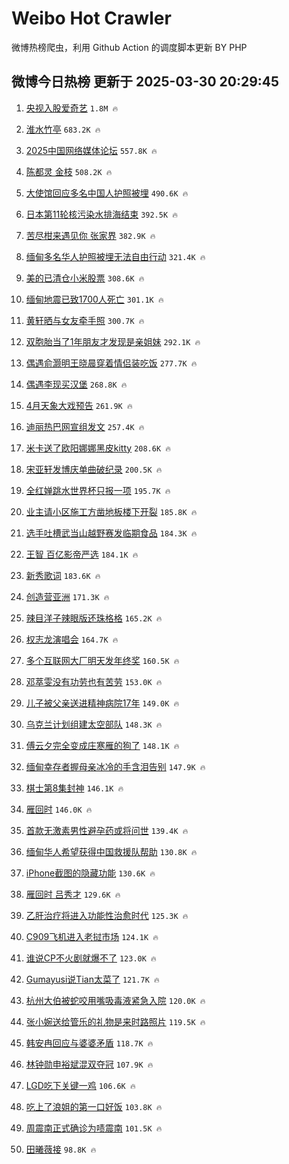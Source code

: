 # Weibo Hot Crawler 



微博热榜爬虫，利用 Github Action 的调度脚本更新 BY PHP 


## 微博今日热榜 更新于 2025-03-30 20:29:45 
1. [央视入股爱奇艺](https://s.weibo.com/weibo?q=%23%E5%A4%AE%E8%A7%86%E5%85%A5%E8%82%A1%E7%88%B1%E5%A5%87%E8%89%BA%23&t=31&band_rank=1&Refer=top) `1.8M 🔥` 

1. [淮水竹亭](https://s.weibo.com/weibo?q=%E6%B7%AE%E6%B0%B4%E7%AB%B9%E4%BA%AD&t=31&band_rank=2&Refer=top) `683.2K 🔥` 

1. [2025中国网络媒体论坛](https://s.weibo.com/weibo?q=%232025%E4%B8%AD%E5%9B%BD%E7%BD%91%E7%BB%9C%E5%AA%92%E4%BD%93%E8%AE%BA%E5%9D%9B%23&t=31&band_rank=3&Refer=top) `557.8K 🔥` 

1. [陈都灵 金枝](https://s.weibo.com/weibo?q=%E9%99%88%E9%83%BD%E7%81%B5%20%E9%87%91%E6%9E%9D&t=31&band_rank=4&Refer=top) `508.2K 🔥` 

1. [大使馆回应多名中国人护照被埋](https://s.weibo.com/weibo?q=%23%E5%A4%A7%E4%BD%BF%E9%A6%86%E5%9B%9E%E5%BA%94%E5%A4%9A%E5%90%8D%E4%B8%AD%E5%9B%BD%E4%BA%BA%E6%8A%A4%E7%85%A7%E8%A2%AB%E5%9F%8B%23&t=31&band_rank=5&Refer=top) `490.6K 🔥` 

1. [日本第11轮核污染水排海结束](https://s.weibo.com/weibo?q=%23%E6%97%A5%E6%9C%AC%E7%AC%AC11%E8%BD%AE%E6%A0%B8%E6%B1%A1%E6%9F%93%E6%B0%B4%E6%8E%92%E6%B5%B7%E7%BB%93%E6%9D%9F%23&t=31&band_rank=6&Refer=top) `392.5K 🔥` 

1. [苦尽柑来遇见你 张家界](https://s.weibo.com/weibo?q=%E8%8B%A6%E5%B0%BD%E6%9F%91%E6%9D%A5%E9%81%87%E8%A7%81%E4%BD%A0%20%E5%BC%A0%E5%AE%B6%E7%95%8C&t=31&band_rank=7&Refer=top) `382.9K 🔥` 

1. [缅甸多名华人护照被埋无法自由行动](https://s.weibo.com/weibo?q=%23%E7%BC%85%E7%94%B8%E5%A4%9A%E5%90%8D%E5%8D%8E%E4%BA%BA%E6%8A%A4%E7%85%A7%E8%A2%AB%E5%9F%8B%E6%97%A0%E6%B3%95%E8%87%AA%E7%94%B1%E8%A1%8C%E5%8A%A8%23&t=31&band_rank=8&Refer=top) `321.4K 🔥` 

1. [美的已清仓小米股票](https://s.weibo.com/weibo?q=%23%E7%BE%8E%E7%9A%84%E5%B7%B2%E6%B8%85%E4%BB%93%E5%B0%8F%E7%B1%B3%E8%82%A1%E7%A5%A8%23&t=31&band_rank=9&Refer=top) `308.6K 🔥` 

1. [缅甸地震已致1700人死亡](https://s.weibo.com/weibo?q=%23%E7%BC%85%E7%94%B8%E5%9C%B0%E9%9C%87%E5%B7%B2%E8%87%B41700%E4%BA%BA%E6%AD%BB%E4%BA%A1%23&t=31&band_rank=10&Refer=top) `301.1K 🔥` 

1. [黄轩晒与女友牵手照](https://s.weibo.com/weibo?q=%23%E9%BB%84%E8%BD%A9%E6%99%92%E4%B8%8E%E5%A5%B3%E5%8F%8B%E7%89%B5%E6%89%8B%E7%85%A7%23&t=31&band_rank=11&Refer=top) `300.7K 🔥` 

1. [双胞胎当了1年朋友才发现是亲姐妹](https://s.weibo.com/weibo?q=%23%E5%8F%8C%E8%83%9E%E8%83%8E%E5%BD%93%E4%BA%861%E5%B9%B4%E6%9C%8B%E5%8F%8B%E6%89%8D%E5%8F%91%E7%8E%B0%E6%98%AF%E4%BA%B2%E5%A7%90%E5%A6%B9%23&t=31&band_rank=12&Refer=top) `292.1K 🔥` 

1. [偶遇俞灏明王晓晨穿着情侣装吃饭](https://s.weibo.com/weibo?q=%23%E5%81%B6%E9%81%87%E4%BF%9E%E7%81%8F%E6%98%8E%E7%8E%8B%E6%99%93%E6%99%A8%E7%A9%BF%E7%9D%80%E6%83%85%E4%BE%A3%E8%A3%85%E5%90%83%E9%A5%AD%23&t=31&band_rank=13&Refer=top) `277.7K 🔥` 

1. [偶遇李现买汉堡](https://s.weibo.com/weibo?q=%23%E5%81%B6%E9%81%87%E6%9D%8E%E7%8E%B0%E4%B9%B0%E6%B1%89%E5%A0%A1%23&t=31&band_rank=14&Refer=top) `268.8K 🔥` 

1. [4月天象大戏预告](https://s.weibo.com/weibo?q=%234%E6%9C%88%E5%A4%A9%E8%B1%A1%E5%A4%A7%E6%88%8F%E9%A2%84%E5%91%8A%23&t=31&band_rank=15&Refer=top) `261.9K 🔥` 

1. [迪丽热巴网宣组发文](https://s.weibo.com/weibo?q=%23%E8%BF%AA%E4%B8%BD%E7%83%AD%E5%B7%B4%E7%BD%91%E5%AE%A3%E7%BB%84%E5%8F%91%E6%96%87%23&t=31&band_rank=16&Refer=top) `257.4K 🔥` 

1. [米卡送了欧阳娜娜黑皮kitty](https://s.weibo.com/weibo?q=%E7%B1%B3%E5%8D%A1%E9%80%81%E4%BA%86%E6%AC%A7%E9%98%B3%E5%A8%9C%E5%A8%9C%E9%BB%91%E7%9A%AEkitty&t=31&band_rank=17&Refer=top) `208.6K 🔥` 

1. [宋亚轩发博庆单曲破纪录](https://s.weibo.com/weibo?q=%23%E5%AE%8B%E4%BA%9A%E8%BD%A9%E5%8F%91%E5%8D%9A%E5%BA%86%E5%8D%95%E6%9B%B2%E7%A0%B4%E7%BA%AA%E5%BD%95%23&t=31&band_rank=18&Refer=top) `200.5K 🔥` 

1. [全红婵跳水世界杯只报一项](https://s.weibo.com/weibo?q=%23%E5%85%A8%E7%BA%A2%E5%A9%B5%E8%B7%B3%E6%B0%B4%E4%B8%96%E7%95%8C%E6%9D%AF%E5%8F%AA%E6%8A%A5%E4%B8%80%E9%A1%B9%23&t=31&band_rank=19&Refer=top) `195.7K 🔥` 

1. [业主请小区施工方凿地板楼下开裂](https://s.weibo.com/weibo?q=%23%E4%B8%9A%E4%B8%BB%E8%AF%B7%E5%B0%8F%E5%8C%BA%E6%96%BD%E5%B7%A5%E6%96%B9%E5%87%BF%E5%9C%B0%E6%9D%BF%E6%A5%BC%E4%B8%8B%E5%BC%80%E8%A3%82%23&t=31&band_rank=20&Refer=top) `185.8K 🔥` 

1. [选手吐槽武当山越野赛发临期食品](https://s.weibo.com/weibo?q=%23%E9%80%89%E6%89%8B%E5%90%90%E6%A7%BD%E6%AD%A6%E5%BD%93%E5%B1%B1%E8%B6%8A%E9%87%8E%E8%B5%9B%E5%8F%91%E4%B8%B4%E6%9C%9F%E9%A3%9F%E5%93%81%23&t=31&band_rank=21&Refer=top) `184.3K 🔥` 

1. [王智 百亿影帝严选](https://s.weibo.com/weibo?q=%E7%8E%8B%E6%99%BA%20%E7%99%BE%E4%BA%BF%E5%BD%B1%E5%B8%9D%E4%B8%A5%E9%80%89&t=31&band_rank=22&Refer=top) `184.1K 🔥` 

1. [新秀歌词](https://s.weibo.com/weibo?q=%E6%96%B0%E7%A7%80%E6%AD%8C%E8%AF%8D&t=31&band_rank=23&Refer=top) `183.6K 🔥` 

1. [创造营亚洲](https://s.weibo.com/weibo?q=%E5%88%9B%E9%80%A0%E8%90%A5%E4%BA%9A%E6%B4%B2&t=31&band_rank=24&Refer=top) `171.3K 🔥` 

1. [辣目洋子辣眼版还珠格格](https://s.weibo.com/weibo?q=%E8%BE%A3%E7%9B%AE%E6%B4%8B%E5%AD%90%E8%BE%A3%E7%9C%BC%E7%89%88%E8%BF%98%E7%8F%A0%E6%A0%BC%E6%A0%BC&t=31&band_rank=25&Refer=top) `165.2K 🔥` 

1. [权志龙演唱会](https://s.weibo.com/weibo?q=%E6%9D%83%E5%BF%97%E9%BE%99%E6%BC%94%E5%94%B1%E4%BC%9A&t=31&band_rank=26&Refer=top) `164.7K 🔥` 

1. [多个互联网大厂明天发年终奖](https://s.weibo.com/weibo?q=%23%E5%A4%9A%E4%B8%AA%E4%BA%92%E8%81%94%E7%BD%91%E5%A4%A7%E5%8E%82%E6%98%8E%E5%A4%A9%E5%8F%91%E5%B9%B4%E7%BB%88%E5%A5%96%23&t=31&band_rank=27&Refer=top) `160.5K 🔥` 

1. [邓萃雯没有功劳也有苦劳](https://s.weibo.com/weibo?q=%E9%82%93%E8%90%83%E9%9B%AF%E6%B2%A1%E6%9C%89%E5%8A%9F%E5%8A%B3%E4%B9%9F%E6%9C%89%E8%8B%A6%E5%8A%B3&t=31&band_rank=28&Refer=top) `153.0K 🔥` 

1. [儿子被父亲送进精神病院17年](https://s.weibo.com/weibo?q=%23%E5%84%BF%E5%AD%90%E8%A2%AB%E7%88%B6%E4%BA%B2%E9%80%81%E8%BF%9B%E7%B2%BE%E7%A5%9E%E7%97%85%E9%99%A217%E5%B9%B4%23&t=31&band_rank=29&Refer=top) `149.0K 🔥` 

1. [乌克兰计划组建太空部队](https://s.weibo.com/weibo?q=%23%E4%B9%8C%E5%85%8B%E5%85%B0%E8%AE%A1%E5%88%92%E7%BB%84%E5%BB%BA%E5%A4%AA%E7%A9%BA%E9%83%A8%E9%98%9F%23&t=31&band_rank=30&Refer=top) `148.3K 🔥` 

1. [傅云夕完全变成庄寒雁的狗了](https://s.weibo.com/weibo?q=%E5%82%85%E4%BA%91%E5%A4%95%E5%AE%8C%E5%85%A8%E5%8F%98%E6%88%90%E5%BA%84%E5%AF%92%E9%9B%81%E7%9A%84%E7%8B%97%E4%BA%86&t=31&band_rank=31&Refer=top) `148.1K 🔥` 

1. [缅甸幸存者握母亲冰冷的手含泪告别](https://s.weibo.com/weibo?q=%23%E7%BC%85%E7%94%B8%E5%B9%B8%E5%AD%98%E8%80%85%E6%8F%A1%E6%AF%8D%E4%BA%B2%E5%86%B0%E5%86%B7%E7%9A%84%E6%89%8B%E5%90%AB%E6%B3%AA%E5%91%8A%E5%88%AB%23&t=31&band_rank=32&Refer=top) `147.9K 🔥` 

1. [棋士第8集封神](https://s.weibo.com/weibo?q=%E6%A3%8B%E5%A3%AB%E7%AC%AC8%E9%9B%86%E5%B0%81%E7%A5%9E&t=31&band_rank=33&Refer=top) `146.1K 🔥` 

1. [雁回时](https://s.weibo.com/weibo?q=%E9%9B%81%E5%9B%9E%E6%97%B6&t=31&band_rank=34&Refer=top) `146.0K 🔥` 

1. [首款无激素男性避孕药或将问世](https://s.weibo.com/weibo?q=%23%E9%A6%96%E6%AC%BE%E6%97%A0%E6%BF%80%E7%B4%A0%E7%94%B7%E6%80%A7%E9%81%BF%E5%AD%95%E8%8D%AF%E6%88%96%E5%B0%86%E9%97%AE%E4%B8%96%23&t=31&band_rank=35&Refer=top) `139.4K 🔥` 

1. [缅甸华人希望获得中国救援队帮助](https://s.weibo.com/weibo?q=%23%E7%BC%85%E7%94%B8%E5%8D%8E%E4%BA%BA%E5%B8%8C%E6%9C%9B%E8%8E%B7%E5%BE%97%E4%B8%AD%E5%9B%BD%E6%95%91%E6%8F%B4%E9%98%9F%E5%B8%AE%E5%8A%A9%23&t=31&band_rank=36&Refer=top) `130.8K 🔥` 

1. [iPhone截图的隐藏功能](https://s.weibo.com/weibo?q=iPhone%E6%88%AA%E5%9B%BE%E7%9A%84%E9%9A%90%E8%97%8F%E5%8A%9F%E8%83%BD&t=31&band_rank=37&Refer=top) `130.6K 🔥` 

1. [雁回时 吕秀才](https://s.weibo.com/weibo?q=%E9%9B%81%E5%9B%9E%E6%97%B6%20%E5%90%95%E7%A7%80%E6%89%8D&t=31&band_rank=38&Refer=top) `129.6K 🔥` 

1. [乙肝治疗将进入功能性治愈时代](https://s.weibo.com/weibo?q=%23%E4%B9%99%E8%82%9D%E6%B2%BB%E7%96%97%E5%B0%86%E8%BF%9B%E5%85%A5%E5%8A%9F%E8%83%BD%E6%80%A7%E6%B2%BB%E6%84%88%E6%97%B6%E4%BB%A3%23&t=31&band_rank=39&Refer=top) `125.3K 🔥` 

1. [C909飞机进入老挝市场](https://s.weibo.com/weibo?q=%23C909%E9%A3%9E%E6%9C%BA%E8%BF%9B%E5%85%A5%E8%80%81%E6%8C%9D%E5%B8%82%E5%9C%BA%23&t=31&band_rank=40&Refer=top) `124.1K 🔥` 

1. [谁说CP不火剧就爆不了](https://s.weibo.com/weibo?q=%E8%B0%81%E8%AF%B4CP%E4%B8%8D%E7%81%AB%E5%89%A7%E5%B0%B1%E7%88%86%E4%B8%8D%E4%BA%86&t=31&band_rank=41&Refer=top) `123.0K 🔥` 

1. [Gumayusi说Tian太菜了](https://s.weibo.com/weibo?q=%23Gumayusi%E8%AF%B4Tian%E5%A4%AA%E8%8F%9C%E4%BA%86%23&t=31&band_rank=42&Refer=top) `121.7K 🔥` 

1. [杭州大伯被蛇咬用嘴吸毒液紧急入院](https://s.weibo.com/weibo?q=%23%E6%9D%AD%E5%B7%9E%E5%A4%A7%E4%BC%AF%E8%A2%AB%E8%9B%87%E5%92%AC%E7%94%A8%E5%98%B4%E5%90%B8%E6%AF%92%E6%B6%B2%E7%B4%A7%E6%80%A5%E5%85%A5%E9%99%A2%23&t=31&band_rank=43&Refer=top) `120.0K 🔥` 

1. [张小婉送给管乐的礼物是来时路照片](https://s.weibo.com/weibo?q=%E5%BC%A0%E5%B0%8F%E5%A9%89%E9%80%81%E7%BB%99%E7%AE%A1%E4%B9%90%E7%9A%84%E7%A4%BC%E7%89%A9%E6%98%AF%E6%9D%A5%E6%97%B6%E8%B7%AF%E7%85%A7%E7%89%87&t=31&band_rank=44&Refer=top) `119.5K 🔥` 

1. [韩安冉回应与婆婆矛盾](https://s.weibo.com/weibo?q=%23%E9%9F%A9%E5%AE%89%E5%86%89%E5%9B%9E%E5%BA%94%E4%B8%8E%E5%A9%86%E5%A9%86%E7%9F%9B%E7%9B%BE%23&t=31&band_rank=45&Refer=top) `118.7K 🔥` 

1. [林钟勋申裕斌混双夺冠](https://s.weibo.com/weibo?q=%23%E6%9E%97%E9%92%9F%E5%8B%8B%E7%94%B3%E8%A3%95%E6%96%8C%E6%B7%B7%E5%8F%8C%E5%A4%BA%E5%86%A0%23&t=31&band_rank=46&Refer=top) `107.9K 🔥` 

1. [LGD吃下关键一鸡](https://s.weibo.com/weibo?q=%23LGD%E5%90%83%E4%B8%8B%E5%85%B3%E9%94%AE%E4%B8%80%E9%B8%A1%23&t=31&band_rank=47&Refer=top) `106.6K 🔥` 

1. [吃上了浪姐的第一口好饭](https://s.weibo.com/weibo?q=%E5%90%83%E4%B8%8A%E4%BA%86%E6%B5%AA%E5%A7%90%E7%9A%84%E7%AC%AC%E4%B8%80%E5%8F%A3%E5%A5%BD%E9%A5%AD&t=31&band_rank=48&Refer=top) `103.8K 🔥` 

1. [周震南正式确诊为啧震南](https://s.weibo.com/weibo?q=%E5%91%A8%E9%9C%87%E5%8D%97%E6%AD%A3%E5%BC%8F%E7%A1%AE%E8%AF%8A%E4%B8%BA%E5%95%A7%E9%9C%87%E5%8D%97&t=31&band_rank=49&Refer=top) `101.5K 🔥` 

1. [田曦薇接](https://s.weibo.com/weibo?q=%23%E7%94%B0%E6%9B%A6%E8%96%87%E6%8E%A5%23&t=31&band_rank=50&Refer=top) `98.8K 🔥` 

